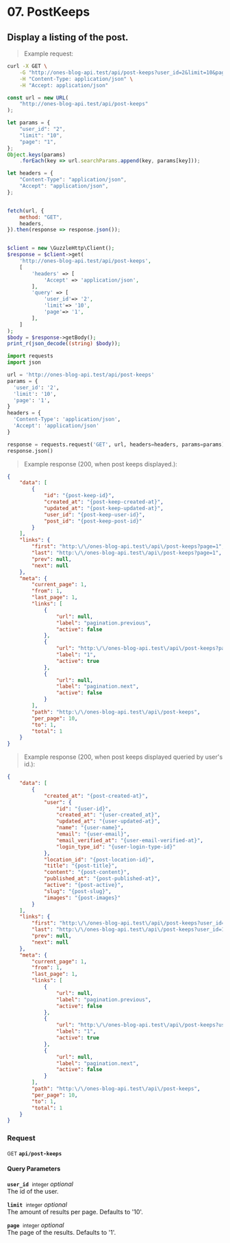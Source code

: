 # 07. PostKeeps


## Display a listing of the post.




> Example request:

```bash
curl -X GET \
    -G "http://ones-blog-api.test/api/post-keeps?user_id=2&limit=10&page=1" \
    -H "Content-Type: application/json" \
    -H "Accept: application/json"
```

```javascript
const url = new URL(
    "http://ones-blog-api.test/api/post-keeps"
);

let params = {
    "user_id": "2",
    "limit": "10",
    "page": "1",
};
Object.keys(params)
    .forEach(key => url.searchParams.append(key, params[key]));

let headers = {
    "Content-Type": "application/json",
    "Accept": "application/json",
};


fetch(url, {
    method: "GET",
    headers,
}).then(response => response.json());
```

```php

$client = new \GuzzleHttp\Client();
$response = $client->get(
    'http://ones-blog-api.test/api/post-keeps',
    [
        'headers' => [
            'Accept' => 'application/json',
        ],
        'query' => [
            'user_id'=> '2',
            'limit'=> '10',
            'page'=> '1',
        ],
    ]
);
$body = $response->getBody();
print_r(json_decode((string) $body));
```

```python
import requests
import json

url = 'http://ones-blog-api.test/api/post-keeps'
params = {
  'user_id': '2',
  'limit': '10',
  'page': '1',
}
headers = {
  'Content-Type': 'application/json',
  'Accept': 'application/json'
}

response = requests.request('GET', url, headers=headers, params=params)
response.json()
```


> Example response (200, when post keeps displayed.):

```json
{
    "data": [
        {
            "id": "{post-keep-id}",
            "created_at": "{post-keep-created-at}",
            "updated_at": "{post-keep-updated-at}",
            "user_id": "{post-keep-user-id}",
            "post_id": "{post-keep-post-id}"
        }
    ],
    "links": {
        "first": "http:\/\/ones-blog-api.test\/api\/post-keeps?page=1",
        "last": "http:\/\/ones-blog-api.test\/api\/post-keeps?page=1",
        "prev": null,
        "next": null
    },
    "meta": {
        "current_page": 1,
        "from": 1,
        "last_page": 1,
        "links": [
            {
                "url": null,
                "label": "pagination.previous",
                "active": false
            },
            {
                "url": "http:\/\/ones-blog-api.test\/api\/post-keeps?page=1",
                "label": "1",
                "active": true
            },
            {
                "url": null,
                "label": "pagination.next",
                "active": false
            }
        ],
        "path": "http:\/\/ones-blog-api.test\/api\/post-keeps",
        "per_page": 10,
        "to": 1,
        "total": 1
    }
}
```
> Example response (200, when post keeps displayed queried by user&#039;s id.):

```json
{
    "data": [
        {
            "created_at": "{post-created-at}",
            "user": {
                "id": "{user-id}",
                "created_at": "{user-created_at}",
                "updated_at": "{user-updated-at}",
                "name": "{user-name}",
                "email": "{user-email}",
                "email_verified_at": "{user-email-verified-at}",
                "login_type_id": "{user-login-type-id}"
            },
            "location_id": "{post-location-id}",
            "title": "{post-title}",
            "content": "{post-content}",
            "published_at": "{post-published-at}",
            "active": "{post-active}",
            "slug": "{post-slug}",
            "images": "{post-images}"
        }
    ],
    "links": {
        "first": "http:\/\/ones-blog-api.test\/api\/post-keeps?user_id=12&page=1",
        "last": "http:\/\/ones-blog-api.test\/api\/post-keeps?user_id=12&page=1",
        "prev": null,
        "next": null
    },
    "meta": {
        "current_page": 1,
        "from": 1,
        "last_page": 1,
        "links": [
            {
                "url": null,
                "label": "pagination.previous",
                "active": false
            },
            {
                "url": "http:\/\/ones-blog-api.test\/api\/post-keeps?user_id=12&page=1",
                "label": "1",
                "active": true
            },
            {
                "url": null,
                "label": "pagination.next",
                "active": false
            }
        ],
        "path": "http:\/\/ones-blog-api.test\/api\/post-keeps",
        "per_page": 10,
        "to": 1,
        "total": 1
    }
}
```
<div id="execution-results-GETapi-post-keeps" hidden>
    <blockquote>Received response<span id="execution-response-status-GETapi-post-keeps"></span>:</blockquote>
    <pre class="json"><code id="execution-response-content-GETapi-post-keeps"></code></pre>
</div>
<div id="execution-error-GETapi-post-keeps" hidden>
    <blockquote>Request failed with error:</blockquote>
    <pre><code id="execution-error-message-GETapi-post-keeps"></code></pre>
</div>
<form id="form-GETapi-post-keeps" data-method="GET" data-path="api/post-keeps" data-authed="0" data-hasfiles="0" data-headers='{"Content-Type":"application\/json","Accept":"application\/json"}' onsubmit="event.preventDefault(); executeTryOut('GETapi-post-keeps', this);">
<h3>
    Request&nbsp;&nbsp;&nbsp;
    </h3>
<p>
<small class="badge badge-green">GET</small>
 <b><code>api/post-keeps</code></b>
</p>
<h4 class="fancy-heading-panel"><b>Query Parameters</b></h4>
<p>
<b><code>user_id</code></b>&nbsp;&nbsp;<small>integer</small>     <i>optional</i> &nbsp;
<input type="number" name="user_id" data-endpoint="GETapi-post-keeps" data-component="query"  hidden>
<br>
The id of the user.
</p>
<p>
<b><code>limit</code></b>&nbsp;&nbsp;<small>integer</small>     <i>optional</i> &nbsp;
<input type="number" name="limit" data-endpoint="GETapi-post-keeps" data-component="query"  hidden>
<br>
The amount of results per page. Defaults to '10'.
</p>
<p>
<b><code>page</code></b>&nbsp;&nbsp;<small>integer</small>     <i>optional</i> &nbsp;
<input type="number" name="page" data-endpoint="GETapi-post-keeps" data-component="query"  hidden>
<br>
The page of the results. Defaults to '1'.
</p>
</form>



